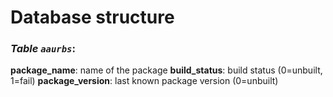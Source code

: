 # Database structure

### _Table `aaurbs`_:
__package_name__: name of the package
__build_status__: build status (0=unbuilt, 1=fail)
__package_version__: last known package version (0=unbuilt)